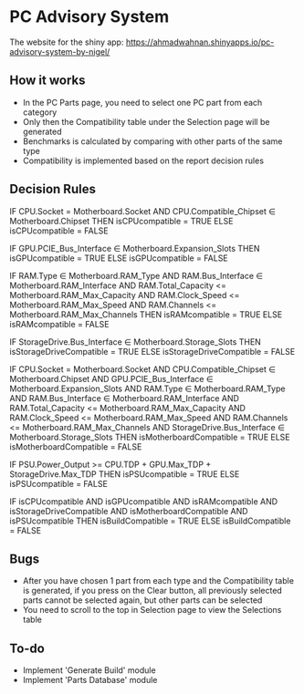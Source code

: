 # PC Advisory System

The website for the shiny app: https://ahmadwahnan.shinyapps.io/pc-advisory-system-by-nigel/

## How it works
- In the PC Parts page, you need to select one PC part from each category
- Only then the Compatibility table under the Selection page will be generated
- Benchmarks is calculated by comparing with other parts of the same type
- Compatibility is implemented based on the report decision rules

## Decision Rules
IF CPU.Socket = Motherboard.Socket
AND CPU.Compatible_Chipset ∈ Motherboard.Chipset
THEN isCPUcompatible = TRUE ELSE isCPUcompatible = FALSE

IF GPU.PCIE_Bus_Interface ∈ Motherboard.Expansion_Slots
THEN isGPUcompatible = TRUE ELSE isGPUcompatible = FALSE

IF RAM.Type ∈ Motherboard.RAM_Type
AND RAM.Bus_Interface ∈ Motherboard.RAM_Interface
AND RAM.Total_Capacity <= Motherboard.RAM_Max_Capacity
AND RAM.Clock_Speed <= Motherboard.RAM_Max_Speed
AND RAM.Channels <= Motherboard.RAM_Max_Channels
THEN isRAMcompatible = TRUE ELSE isRAMcompatible = FALSE

IF StorageDrive.Bus_Interface ∈ Motherboard.Storage_Slots
THEN isStorageDriveCompatible = TRUE ELSE isStorageDriveCompatible = FALSE

IF CPU.Socket = Motherboard.Socket
AND CPU.Compatible_Chipset ∈ Motherboard.Chipset
AND GPU.PCIE_Bus_Interface ∈ Motherboard.Expansion_Slots
AND RAM.Type ∈ Motherboard.RAM_Type
AND RAM.Bus_Interface ∈ Motherboard.RAM_Interface
AND RAM.Total_Capacity <= Motherboard.RAM_Max_Capacity
AND RAM.Clock_Speed <= Motherboard.RAM_Max_Speed
AND RAM.Channels <= Motherboard.RAM_Max_Channels
AND StorageDrive.Bus_Interface ∈ Motherboard.Storage_Slots
THEN isMotherboardCompatible = TRUE ELSE isMotherboardCompatible = FALSE

IF PSU.Power_Output >= CPU.TDP + GPU.Max_TDP + StorageDrive.Max_TDP
THEN isPSUcompatible = TRUE ELSE isPSUcompatible = FALSE

IF isCPUcompatible 
AND isGPUcompatible 
AND isRAMcompatible
AND isStorageDriveCompatible 
AND isMotherboardCompatible
AND isPSUcompatible 
THEN isBuildCompatible = TRUE ELSE isBuildCompatible = FALSE

## Bugs
- After you have chosen 1 part from each type and the Compatibility table is generated, if you press on the Clear button, all previously selected parts cannot be selected again, but other parts can be selected
- You need to scroll to the top in Selection page to view the Selections table

## To-do
- Implement 'Generate Build' module
- Implement 'Parts Database' module
